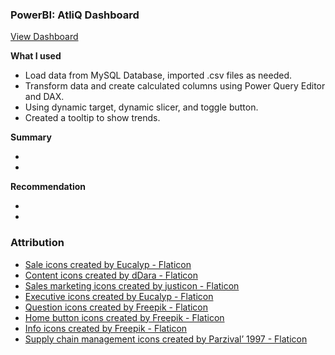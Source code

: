### PowerBI: AtliQ Dashboard

<a href="https://www.loom.com/share/bce4349f156d4c4d9914ca3cc0e713c0" target="_blank">View Dashboard</a>


**What I used**

- Load data from MySQL Database, imported .csv files as needed.
- Transform data and create calculated columns using Power Query Editor and DAX.
- Using dynamic target, dynamic slicer, and toggle button.
- Created a tooltip to show trends.

**Summary**

- 
-  

**Recommendation**

- 
- 

### Attribution
- <a href="https://www.flaticon.com/free-icons/sale" title="sale icons">Sale icons created by Eucalyp - Flaticon</a>
- <a href="https://www.flaticon.com/free-icons/content" title="content icons">Content icons created by dDara - Flaticon</a>
- <a href="https://www.flaticon.com/free-icons/sales-marketing" title="sales marketing icons">Sales marketing icons created by justicon - Flaticon</a>
- <a href="https://www.flaticon.com/free-icons/executive" title="executive icons">Executive icons created by Eucalyp - Flaticon</a>
- <a href="https://www.flaticon.com/free-icons/question" title="question icons">Question icons created by Freepik - Flaticon</a>
- <a href="https://www.flaticon.com/free-icons/home-button" title="home button icons">Home button icons created by Freepik - Flaticon</a>
- <a href="https://www.flaticon.com/free-icons/info" title="info icons">Info icons created by Freepik - Flaticon</a>
- <a href="https://www.flaticon.com/free-icons/supply-chain-management" title="supply chain management icons">Supply chain management icons created by Parzival’ 1997 - Flaticon</a>
